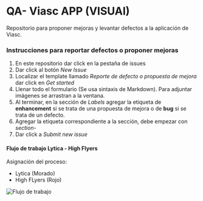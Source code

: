 # QA- Viasc APP (VISUAI)
Repositorio para proponer mejoras y levantar defectos a la aplicación de Viasc.

### Instrucciones para reportar defectos o proponer mejoras

1. En este repositorio dar click en la pestaña de issues
1. Dar click al botón *New Issue*
1. Localizar el template llamado *Reporte de defecto o propuesta de mejora* dar click en *Get started*
1. Llenar todo el formulario (Se usa sintaxis de Markdown). Para adjuntar imágenes se arrastran a la ventana.
1. Al terminar, en la sección de *Labels* agregar la etiqueta de **enhancement** si se trata de una propuesta de mejora o de **bug** si se trata de un defecto.
1. Agregar la etiqueta correspondiente a la sección, debe empezar con *section-*
1. Dar click a *Submit new issue*

#### Flujo de trabajo Lytica - High Flyers

Asignación del proceso:
* Lytica (Morado)
* High FLyers (Rojo)

![Flujo de trabajo](/flow.jpg?raw=true)
